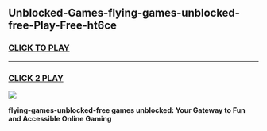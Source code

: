 
## Unblocked-Games-flying-games-unblocked-free-Play-Free-ht6ce
<h3>
<a href="https://premium76.site?title=flying-games-unblocked-free&ref=18A1">CLICK TO PLAY</a></h3>
<hr>

<h3>
<a href="https://premium76.site?title=flying-games-unblocked-free&ref=18A1">CLICK 2 PLAY</a>
  
</h3>

<a href="https://premium76.site?title=flying-games-unblocked-free&ref=18A1"><img src="https://clearcache.store/games.png"></a>


**flying-games-unblocked-free games unblocked: Your Gateway to Fun and Accessible Online Gaming**
